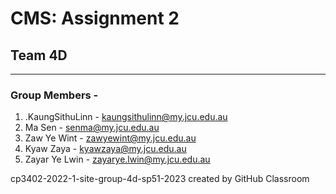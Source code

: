 # CMS: Assignment 2
## Team 4D

------------------------------------
### Group Members -

1. .KaungSithuLinn - kaungsithulinn@my.jcu.edu.au
2. Ma Sen - senma@my.jcu.edu.au
3. Zaw Ye Wint - zawyewint@my.jcu.edu.au
4. Kyaw Zaya - kyawzaya@my.jcu.edu.au
5. Zayar Ye Lwin - zayarye.lwin@my.jcu.edu.au

cp3402-2022-1-site-group-4d-sp51-2023 created by GitHub Classroom

